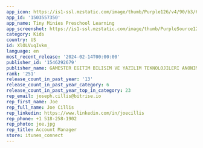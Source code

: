 ```yaml
---
app_icon: https://is1-ssl.mzstatic.com/image/thumb/Purple126/v4/90/b3/68/90b368b8-f805-3ebc-5b5d-aaa47c28a0b4/AppIcon-0-0-1x_U007emarketing-0-7-0-85-220.png/1024x1024bb.png
app_id: '1503557350'
app_name: Tiny Minies Preschool Learning
app_screenshot: https://is1-ssl.mzstatic.com/image/thumb/PurpleSource126/v4/83/00/2f/83002f0c-fc3f-f3a3-d13c-db98709fad2d/5e695774-d86e-492e-91ce-d2ad43a15d7e_01.png/1284x2778bb.png
category: Kids
country: US
id: XlOLVuqIvkm_
language: en
most_recent_release: '2024-02-14T00:00:00'
publisher_id: '1546292679'
publisher_name: GAMESTER EGITIM BILISIM VE YAZILIM TEKNOLOJILERI ANONIM SIRKETI
rank: '251'
release_count_in_past_year: '13'
release_count_in_past_year_category: 6
release_count_in_past_year_top_in_category: 23
rep_email: joseph.cillis@bitrise.io
rep_first_name: Joe
rep_full_name: Joe Cillis
rep_linkedin: https://www.linkedin.com/in/joecillis
rep_phone: +1 518-258-1902
rep_photo: joe.jpg
rep_title: Account Manager
store: itunes_connect
---
```

